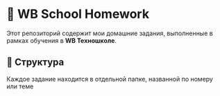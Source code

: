 # 📝 WB School Homework  

Этот репозиторий содержит мои домашние задания, выполненные в рамках обучения в **WB Техношколе**.  

## 📌 Структура  
Каждое задание находится в отдельной папке, названной по номеру или теме
